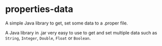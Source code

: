 # properties-data
A simple Java library to get, set some data to a .proper file.

A Java library in .jar very easy to use to get and set multiple data such as `String`, `Integer`, `Double`, `Float` or `Boolean`.
